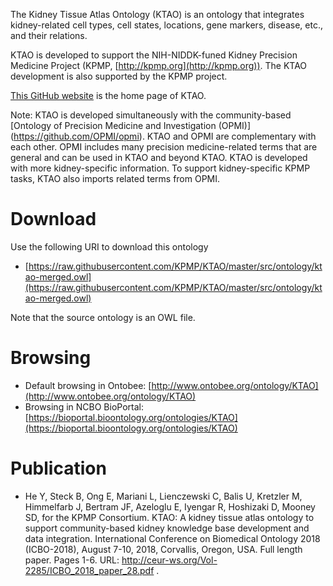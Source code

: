 
The Kidney Tissue Atlas Ontology (KTAO) is an ontology that integrates kidney-related cell types, cell states, locations, gene markers, disease, etc., and their relations. 

KTAO is developed to support the NIH-NIDDK-funed Kidney Precision Medicine Project (KPMP, [http://kpmp.org](http://kpmp.org)). The KTAO development is also supported by the KPMP project. 

[This GitHub website](https://github.com/KPMP/KTAO) is the home page of KTAO. 

Note: KTAO is developed simultaneously with the community-based [Ontology of Precision Medicine and Investigation (OPMI)] (https://github.com/OPMI/opmi). KTAO and OPMI are complementary with each other. OPMI includes many precision medicine-related terms that are general and can be used in KTAO and beyond KTAO. KTAO is developed with more kidney-specific information. To support kidney-specific KPMP tasks, KTAO also imports related terms from OPMI.  

# Download

Use the following URI to download this ontology

* [https://raw.githubusercontent.com/KPMP/KTAO/master/src/ontology/ktao-merged.owl](https://raw.githubusercontent.com/KPMP/KTAO/master/src/ontology/ktao-merged.owl)

Note that the source ontology is an OWL file.  

# Browsing

* Default browsing in Ontobee: [http://www.ontobee.org/ontology/KTAO](http://www.ontobee.org/ontology/KTAO)
* Browsing in NCBO BioPortal: [https://bioportal.bioontology.org/ontologies/KTAO](https://bioportal.bioontology.org/ontologies/KTAO)

# Publication

* He Y, Steck B, Ong E, Mariani L, Lienczewski C, Balis U, Kretzler M, Himmelfarb J, Bertram JF, Azeloglu E, Iyengar R, Hoshizaki D, Mooney SD, for the KPMP Consortium. KTAO: A kidney tissue atlas ontology to support community-based kidney knowledge base development and data integration. International Conference on Biomedical Ontology 2018 (ICBO-2018), August 7-10, 2018, Corvallis, Oregon, USA. Full length paper. Pages 1-6. URL: http://ceur-ws.org/Vol-2285/ICBO_2018_paper_28.pdf . 

